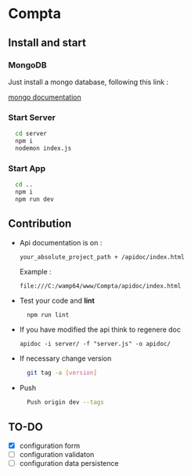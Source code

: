 # Compta

## Install and start

### MongoDB
  Just install a mongo database, following this link :

  [mongo documentation](https://docs.mongodb.com/manual/mongo/)

### Start Server
  ```bash
    cd server
    npm i
    nodemon index.js
  ```

### Start App
  ```bash
    cd ..
    npm i
    npm run dev
  ```

## Contribution
  * Api documentation is on :

        your_absolute_project_path + /apidoc/index.html
    Example :

        file:///C:/wamp64/www/Compta/apidoc/index.html
  * Test your code and **lint**
      ```bash
        npm run lint
      ```
  * If you have modified the api think to regenere doc

        apidoc -i server/ -f "server.js" -o apidoc/
  * If necessary change version
      ```bash
        git tag -a [version]
      ```
  * Push
      ```bash
        Push origin dev --tags
      ```

## TO-DO
 - [x] configuration form
 - [ ] configuration validaton
 - [ ] configuration data persistence
